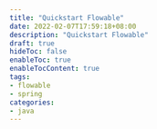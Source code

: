 ```yaml
---
title: "Quickstart Flowable"
date: 2022-02-07T17:59:18+08:00
description: "Quickstart Flowable"
draft: true
hideToc: false
enableToc: true
enableTocContent: true
tags:
- flowable
- spring
categories:
- java
---
```


## 